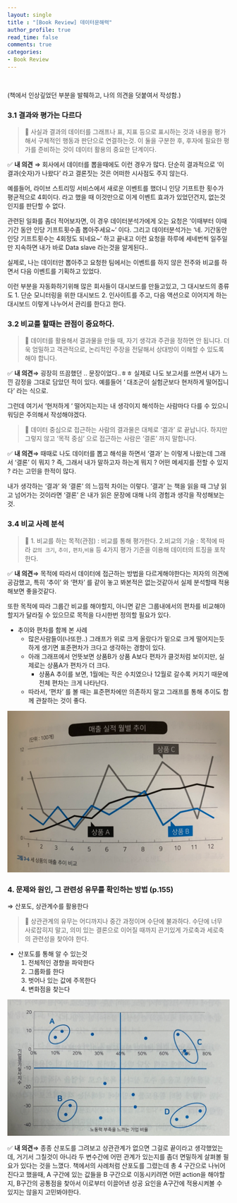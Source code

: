```yaml
---
layout: single
title : "[Book Review] 데이터문해력"
author_profile: true
read_time: false
comments: true
categories:
- Book Review
---
```


<br>


(책에서 인상깊었던 부분을 발췌하고, 나의 의견을 덧붙여서 작성함.)


### 3.1 결과와 평가는 다르다

> 📌 사실과 결과의 데이터를 그래프나 표, 지표 등으로 표시하는 것과 내용을 평가해서 구체적인 행동과 판단으로 연결하는것.
> 이 둘을 구분한 후, 후자에 필요한 평가를 준비하는 것이 데이터 활용의 중요한 단계이다.



✅ **내 의견** ⇒ 회사에서 데이터를 뽑을때에도 이런 경우가 많다. 단순히 결과적으로 ‘이 결과(숫자)가 나왔다’ 라고 결론짓는 것은 어떠한 시사점도 주지 않는다.

예를들어, 라이브 스트리밍 서비스에서 새로운 이벤트를 했더니 인당 기프트한 횟수가 평균적으로 4회이다. 라고 했을 때 이것만으로 이게 이벤트 효과가 있었던건지, 없는것인지를 판단할 수 없다.

관련된 일화를 좀더 적어보자면, 이 경우 데이터분석가에게 오는 요청은 ‘이때부터 이때 기간 동안 인당 기프트횟수좀 뽑아주세요~’ 이다. 그리고 데이터분석가는 ‘네. 기간동안 인당 기프트횟수는 4회정도 되네요~’ 하고 끝내고 이런 요청을 하루에 세네번씩 일주일만 지속하면 내가 바로 Data slave 라는것을 알게된다..

실제로, 나는 데이터만 뽑아주고 요청한 팀에서는 이벤트를 하지 않은 전주와 비교를 하면서 다음 이벤트를 기획하고 있었다.

이런 부분을 자동화하기위해 많은 회사들이 대시보드를 만들고있고, 그 대시보드의 종류도 1. 단순 모니터링을 위한 대시보드 2. 인사이트를 주고, 다음 액션으로 이어지게 하는 대시보드 이렇게 나누어서 관리를 한다고 한다.



### 3.2 비교를 할때는 관점이 중요하다.

> 📌 데이터를 활용해서 결과물을 만들 때, 자기 생각과 주관을 정하면 안 됩니다. 더욱 엄밀하고 객관적으로, 논리적인 주장을 전달해서 상대방이 이해할 수 있도록 해야 합니다.

✅ **내 의견**⇒ 굉장히 뜨끔했던 .. 문장이었다..ㅎㅎ 실제로 나도 보고서를 쓰면서 내가 느낀 감정을 그대로 담았던 적이 있다. 예를들어 ‘ 대조군이 실험군보다 현저하게 떨어집니다’ 라는 식으로.

그런데 여기서 ‘현저하게 ‘ 떨어지는지는 내 생각이지 해석하는 사람마다 다를 수 있으니 워딩은 주의해서 작성해야겠다.



> 📌 데이터 중심으로 접근하는 사람의 결과물은 대체로 ‘결과’ 로 끝납니다. 하지만 그렇지 않고 ‘목적 중심’ 으로 접근하는 사람은 ‘결론’ 까지 말합니다.

✅ **내 의견**⇒ 때때로 나도 데이터를 뽑고 해석을 하면서 ‘결과’ 는 이렇게 나왔는데 그래서 ‘결론’ 이 뭐지 ? 즉, 그래서 내가 말하고자 하는게 뭐지 ? 어떤 메세지를 전할 수 있지 ? 라는 고민을 한적이 많다.

내가 생각하는 ‘결과’ 와 ‘결론’ 의 느낌적 차이는 이렇다. ’결과’ 는 책을 읽을 때 그냥 읽고 넘어가는 것이라면 ‘결론’ 은 내가 읽은 문장에 대해 나의 경험과 생각을 작성해보는것.



### 3.4 비교 사례 분석

> 📌 1. 비교를 하는 목적(관점) : 비교를 통해 평가한다.
> 2.비교의 기술 : 목적에 따라 `값의 크기`, `추이,` `편차`,`비율` 등 4가지 평가 기준을 이용해 데이터의 트징을 포착한다.



✅ **내 의견**⇒ 목적에 따라서 데이터에 접근하는 방법을 다르게해야한다는 저자의 의견에 공감했고, 특히 ‘추이’ 와 ‘편차’ 를 같이 놓고 봐본적은 없는것같아서 실제 분석할때 적용해보면 좋을것같다.

또한 목적에 따라 그룹간 비교를 해야할지, 아니면 같은 그룹내에서의 편차를 비교해야할지가 달라질 수 있으므로 목적을 다시한번 정의할 필요가 있다.

- 추이와 편차를 함께 본 사례
  - 많은사람들이(나또한..) 그래프가 위로 크게 올랐다가 밑으로 크게 떨어지는듯하게 생기면 표준편차가 크다고 생각하는 경향이 있다.
  - 아래 그래프에서 언뜻보면 상품B가 상품 A보다 편차가 클것처럼 보이지만, 실제로는 상품A가 편차가 더 크다.
    - 상품A 추이를 보면, 1월에는 작은 수치였으나 12월로 갈수록 커지기 때문에 전체 편차는 크게 나타난다.
  - 따라서, ‘편차’ 를 볼 때는 표준편차에만 의존하지 말고 그래프를 통해 추이도 함께 관찰하는 것이 좋다.

![png](/images/2022-01-31-BookReview-DataLiteracy_files/2022-01-31-BookReview-DataLiteracy_1.png)


### 4. 문제와 원인, 그 관련성 유무를 확인하는 방법 (p.155)

⇒ 산포도, 상관계수를 활용한다

> 📌 상관관계의 유무는 어디까지나 중간 과정이며 수단에 불과하다. 수단에 너무 사로잡히지 말고, 의미 있는 결론으로 이어질 때까지 끈기있게 가로축과 세로축의 관련성을 찾아야 한다.



- 산포도를 통해 알 수 있는것
  1. 전체적인 경향을 파악한다
  2. 그룹화를 한다
  3. 벗어나 있는 값에 주목한다
  4. 변화점을 찾는다

![png](/images/2022-01-31-BookReview-DataLiteracy_files/2022-01-31-BookReview-DataLiteracy_2.png)

✅ **내 의견**⇒ 종종 산포도를 그려보고 상관관계가 없으면 그걸로 끝이라고 생각했었는데, 거기서 그칠것이 아니라 두 변수간에 어떤 관계가 있는지를 좀더 면밀하게 살펴볼 필요가 있다는 것을 느꼈다. 책에서의 사례처럼 산포도를 그렸는데 총 4 구간으로 나뉘어진다고 했을때, A 구간에 있는 값들을 B 구간으로 이동시키려면 어떤 action을 해야할지, B구간의 공통점을 찾아서 이로부터 이끌어낸 성공 요인을 A구간에 적용시켜볼 수 있지는 않을지 고민봐야한다.





